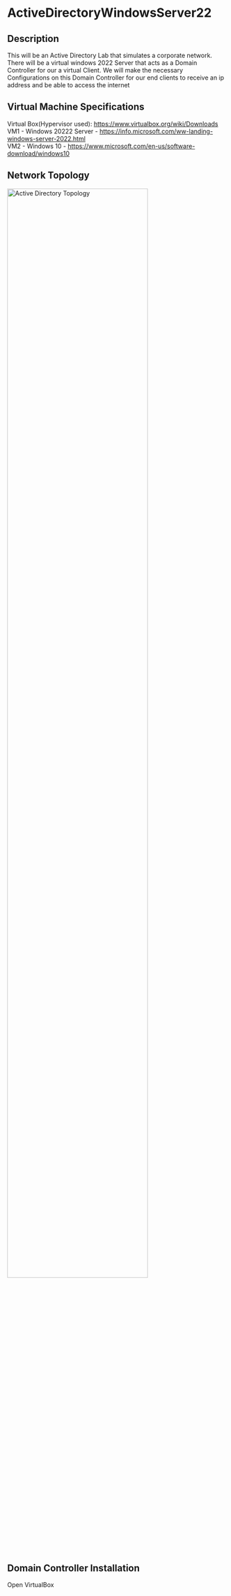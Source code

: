 # ActiveDirectoryWindowsServer22

<h2>Description</h2>
This will be an Active Directory Lab that simulates a corporate network. There will be a virtual windows 2022 Server that acts as a Domain Controller for our a virtual Client. We will make the necessary Configurations on this Domain Controller for our end clients to receive an ip address and be able to access the internet

<h2>Virtual Machine Specifications</h2>

Virtual Box(Hypervisor used):
https://www.virtualbox.org/wiki/Downloads
<br />
VM1 - Windows 20222 Server - https://info.microsoft.com/ww-landing-windows-server-2022.html
<br />
VM2 - Windows 10 - https://www.microsoft.com/en-us/software-download/windows10
<br />

<h2>Network Topology</h2>
<img src="https://i.imgur.com/Gwgffdz.png" height="80%" width="80%" alt="Active Directory Topology"/>

<h2>Domain Controller Installation</h2>
Open VirtualBox
